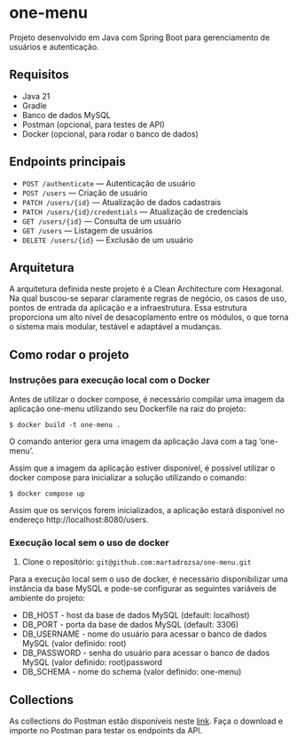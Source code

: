 # one-menu

Projeto desenvolvido em Java com Spring Boot para gerenciamento de usuários e autenticação.

## Requisitos

- Java 21
- Gradle
- Banco de dados MySQL
- Postman (opcional, para testes de API)
- Docker (opcional, para rodar o banco de dados)

## Endpoints principais

- `POST /authenticate` — Autenticação de usuário
- `POST /users` — Criação de usuário
- `PATCH /users/{id}` — Atualização de dados cadastrais
- `PATCH /users/{id}/credentials` — Atualização de credenciais
- `GET /users/{id}` — Consulta de um usuário
- `GET /users` — Listagem de usuários
- `DELETE /users/{id}` — Exclusão de um usuário


## Arquitetura

A arquitetura definida neste projeto é a Clean Architecture com Hexagonal. Na qual buscou-se separar claramente regras de negócio, os casos de uso, pontos de entrada da aplicação e a infraestrutura. Essa estrutura proporciona um alto nível de desacoplamento entre os módulos, o que torna o sistema mais modular, testável e adaptável a mudanças.

## Como rodar o projeto

### Instruções para execução local com o Docker
Antes de utilizar o docker compose, é necessário compilar uma imagem da aplicação one-menu utilizando seu Dockerfile na raiz do projeto:

`$ docker build -t one-menu .`


O comando anterior gera uma imagem da aplicação Java com a tag ‘one-menu’.

Assim que a imagem da aplicação estiver disponível, é possível utilizar o docker compose para inicializar a solução utilizando o comando:

`$ docker compose up`

Assim que os serviços forem inicializados, a aplicação estará disponível no endereço http://localhost:8080/users.


### Execução local sem o uso de docker

1. Clone o repositório:
   ``git@github.com:martadrozsa/one-menu.git``

Para a execução local sem o uso de docker, é necessário disponibilizar uma instância da base MySQL e pode-se configurar as seguintes variáveis de ambiente do projeto:

* DB_HOST - host da base de dados MySQL (default: localhost)
* DB_PORT - porta da base de dados MySQL (default: 3306)
* DB_USERNAME - nome do usuário para acessar o banco de dados MySQL (valor definido: root)
* DB_PASSWORD - senha do usuário para acessar o banco de dados MySQL (valor definido: root)password
* DB_SCHEMA - nome do schema (valor definido: one-menu)

## Collections
As collections do Postman estão disponíveis neste [link](https://drive.google.com/file/d/18x7YxRc4ZWv1jUIB72e0egLE2lWZCiYG/view?usp=drive_link). 
Faça o download e importe no Postman para testar os endpoints da API.

